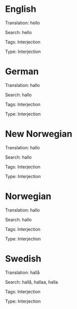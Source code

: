 
English
=======

Translation: hello

Search: hello

Tags: Interjection

Type: Interjection



German
======

Translation: hallo

Search: hallo

Tags: Interjection

Type: Interjection



New Norwegian
=============

Translation: hallo

Search: hallo

Tags: Interjection

Type: Interjection



Norwegian
=========

Translation: hallo

Search: hallo

Tags: Interjection

Type: Interjection



Swedish
=======

Translation: hallå

Search: hallå, hallaa, halla

Tags: Interjection

Type: Interjection
